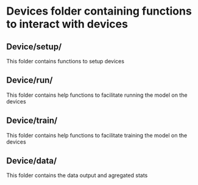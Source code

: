 # Devices folder containing functions to interact with devices

## Device/setup/
This folder contains functions to setup devices
## Device/run/
This folder contains help functions to facilitate running the model on the devices
## Device/train/
This folder contains help functions to facilitate training the model on the devices
## Device/data/
This folder contains the data output and agregated stats
